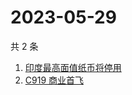 # 2023-05-29

共 2 条

<!-- BEGIN ZHIHUSEARCH -->
<!-- 最后更新时间 Mon May 29 2023 02:12:53 GMT+0800 (China Standard Time) -->
1. [印度最高面值纸币将停用](https://www.zhihu.com/search?q=印度最高面值纸币将停用)
1. [C919 商业首飞](https://www.zhihu.com/search?q=C919%20商业首飞)
<!-- END ZHIHUSEARCH -->
